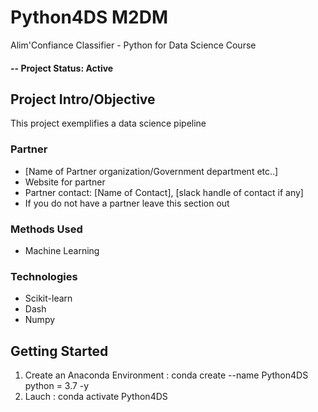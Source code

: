 # Python4DS M2DM
Alim'Confiance Classifier - Python for Data Science Course

#### -- Project Status: Active

## Project Intro/Objective
This project exemplifies a data science pipeline

### Partner
* [Name of Partner organization/Government department etc..]
* Website for partner
* Partner contact: [Name of Contact], [slack handle of contact if any]
* If you do not have a partner leave this section out

### Methods Used
* Machine Learning

### Technologies
* Scikit-learn
* Dash
* Numpy

## Getting Started

1. Create an Anaconda Environment : conda create --name Python4DS python = 3.7 -y
2. Lauch : conda activate Python4DS
